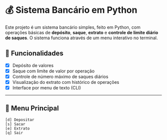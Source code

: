 # 💰 Sistema Bancário em Python

Este projeto é um sistema bancário simples, feito em Python, com operações básicas de **depósito**, **saque**, **extrato** e **controle de limite diário de saques**. O sistema funciona através de um menu interativo no terminal.

## 🧠 Funcionalidades

- [x] Depósito de valores
- [x] Saque com limite de valor por operação
- [x] Controle de número máximo de saques diários
- [x] Visualização do extrato com histórico de operações
- [x] Interface por menu de texto (CLI)

---

## 🧾 Menu Principal

```text
[d] Depositar  
[s] Sacar  
[e] Extrato  
[q] Sair
